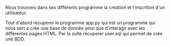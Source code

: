 Nous trouvons dans ses différents programme la création et l'inscrition d'un utilisateur.

Tout d'abord récuperer le programme app.py qui est un programme qui nous sert a crée une base de donnée ainsi que d'interagir avec les différentes pages HTML.
Par la suite récuperer user.sql qui permet de crée une BDD.
